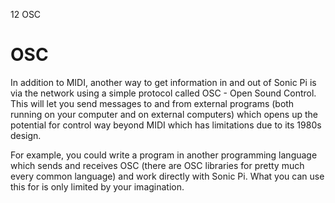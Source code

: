 12 OSC

# OSC

In addition to MIDI, another way to get information in and out of Sonic Pi is via the network using a simple protocol called OSC - Open Sound Control. This will let you send messages to and from external programs (both running on your computer and on external computers) which opens up the potential for control way beyond MIDI which has limitations due to its 1980s design.

For example, you could write a program in another programming language which sends and receives OSC (there are OSC libraries for pretty much every common language) and work directly with Sonic Pi. What you can use this for is only limited by your imagination.
